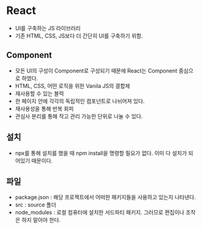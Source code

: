 # React
- UI를 구축하는 JS 라이브러리
- 기존 HTML, CSS, JS보다 더 간단히 UI를 구축하기 위함.

## Component
- 모든 UI의 구성이 Component로 구성되기 때문에 React는 Component 중심으로 하였다.
- HTML, CSS, 어떤 로직을 위한 Vanila JS의 결합체
- 재사용할 수 있는 블럭
- 한 페이지 안에 각각의 독립적인 컴포넌트로 나뉘어져 있다.
- 재사용성을 통해 반복 회피
- 관심사 분리를 통해 작고 관리 가능한 단위로 나눌 수 있다.

## 설치
- npx를 통해 설치를 했을 때 npm install을 명령할 필요가 없다. 이미 다 설치가 되어있기 때문이다.

## 파일
- package.json : 해당 프로젝트에서 어떠한 패키지들을 사용하고 있는지 나타낸다.
- src : source 폴더
- node_modules : 로컬 컴퓨터에 설치한 서드파티 패키지. 그러므로 편집이나 조작은 하지 말아야 한다.